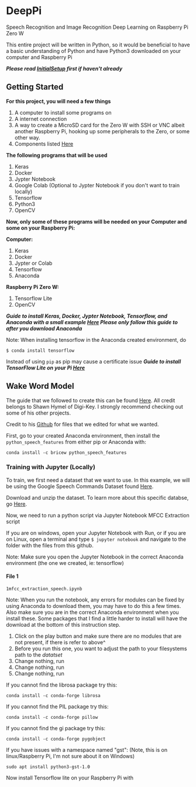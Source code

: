 # DeepPi
Speech Recognition and Image Recognition Deep Learning on Raspberry Pi Zero W

This entire project will be written in Python, so it would be beneficial to have a basic understanding of Python and have Python3 downloaded on your computer and Raspberry Pi

***Please read [InitialSetup](https://github.com/michealcarac/DeepPi/blob/main/InitialSetup.md) first if haven't already***


## Getting Started
**For this project, you will need a few things**
1. A computer to install some programs on
2. A internet connection
3. A way to create a MicroSD card for the Zero W with SSH or VNC albeit another Raspberry Pi, hooking up some peripherals to the Zero, or some other way.
4. Components listed [Here](https://docs.google.com/spreadsheets/d/1M7MrT1gzgztbvuXfkKRB7sXJfgQoq0oRnmKZJjNunso/edit?usp=sharing)

**The following programs that will be used**
1. Keras
2. Docker
3. Jypter Notebook
4. Google Colab (Optional to Jypter Notebook if you don't want to train locally)
5. Tensorflow
6. Python3
7. OpenCV

**Now, only some of these programs will be needed on your Computer and some on your Raspberry Pi:**

**Computer:**
1. Keras
2. Docker
3. Jypter or Colab
4. Tensorflow
5. Anaconda

**Raspberry Pi Zero W:**
1. Tensorflow Lite
2. OpenCV

***Guide to install Keras, Docker, Jypter Notebook, Tensorflow, and Anaconda with a small example [Here](https://www.digikey.com/en/maker/projects/getting-started-with-machine-learning-using-tensorflow-and-keras/0746640deea84313998f5f95c8206e5b) Please only follow this guide to after you download Anaconda***

Note: When installing tensorflow in the Anaconda created environment, do 
```
$ conda install tensorflow
```
Instead of using ```pip``` as pip may cause a certificate issue
***Guide to install TensorFlow Lite on your Pi [Here](https://www.tensorflow.org/lite/guide/python)***

## Wake Word Model

The guide that we followed to create this can be found [Here](https://www.digikey.com/en/maker/projects/tensorflow-lite-tutorial-part-1-wake-word-feature-extraction/54e1ce8520154081a58feb301ef9d87a). All credit belongs to Shawn Hymel of Digi-Key. I strongly recommend checking out some of his other projects. 

Credit to his [Github](https://github.com/ShawnHymel/tflite-speech-recognition) for files that we edited for what we wanted. 

First, go to your created Anaconda environment, then install the ```python_speech_features``` from either pip or Anaconda with:
```
conda install -c bricew python_speech_features
```
### Training with Jupyter (Locally)
To train, we first need a dataset that we want to use. In this example, we will be using the Google Speech Commands Dataset found [Here](https://storage.cloud.google.com/download.tensorflow.org/data/speech_commands_v0.02.tar.gz).

Download and unzip the dataset. To learn more about this specific databse, go [Here](https://github.com/tensorflow/docs/blob/master/site/en/r1/tutorials/sequences/audio_recognition.md).

Now, we need to run a python script via Jupyter Notebook MFCC Extraction script

If you are on windows, open your Jupyter Notebook with Run, or if you are on Linux, open a terminal and type ```$ jupyter notebook``` and navigate to the folder with the files from this github.

Note: Make sure you open the Jupyter Notebook in the correct Anaconda environment (the one we created, ie: tensorflow)
#### File 1 
```
1mfcc_extraction_speech.ipynb
```
Note: When you run the notebook, any errors for modules can be fixed by using Anaconda to download them, you may have to do this a few times. Also make sure you are in the correct Anaconda environment when you install these. Some packages that I find a little harder to install will have the download at the bottom of this instruction step.

1. Click on the play button and make sure there are no modules that are not present, if there is refer to above^
2. Before you run this one, you want to adjust the path to your filesystems path to the *datatset*
3. Change nothing, run
4. Change nothing, run
5. Change nothing, run




If you cannot find the librosa package try this:
```
conda install -c conda-forge librosa
```
If you cannot find the PIL package try this:
```
conda install -c conda-forge pillow
```
If you cannot find the gi package try this:
```
conda install -c conda-forge pygobject
```
If you have issues with a namespace named "gst": (Note, this is on linux/Raspberry Pi, I'm not sure about it on Windows)
```
sudo apt install python3-gst-1.0
```

Now install Tensorflow lite on your Raspberry Pi with
